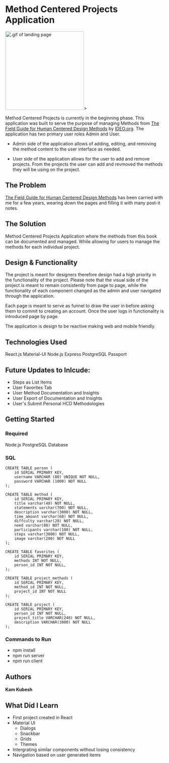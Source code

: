 # Method Centered Projects Application

<img src="documentation/images/Landing_Page.gif" width ="250" alt=".gif of landing page">>

Method Centered Projects is currently in the beginning phase. This application was built to serve the purpose of managing Methods from [The Field Guide for Human Centered Design Methods](http://www.designkit.org/resources/1) by [IDEO.org](https://www.ideo.org). The application has two primary user roles Admin and User.

* Admin side of the application allows of adding, editing, and removing the method content to the user interface as needed.

* User side of the application allows for the user to add and remove projects. From the projects the user can add and revmoved the methods they will be using on the project.

## The Problem

[The Field Guide for Human Centered Design Methods](https:www.designkit.org/) has been carried with me for a few years, wearing down the pages and filling it with many post-it notes.

## The Solution

Method Centered Projects Application where the methods from this book can be documented and managed. While allowing for users to manage the methods for each individual project.

## Design & Functionality

The project is meant for designers therefore design had a high priority in the functionality of the project. Please note that the visual side of the project is meant to remain consistently from page to page, while the functionality of each component changed as the admin and user navigated through the application.

Each page is meant to serve as funnel to draw the user in before asking them to commit to creating an account. Once the user logs in functionality is introduced page by page.

The application is design to be reactive making web and mobile friendly.

## Technologies Used

React.js
Material-UI
Node.js
Express
PostgreSQL
Passport

## Future Updates to Inlcude:

* Steps as List Items
* User Favorites Tab
* User Method Documentation and Insights
* User Export of Documentation and Insights
* User's Submit Personal HCD Methodologies

## Getting Started

### Required
Node.js
PostgreSQL Database

### SQL
```
CREATE TABLE person (
    id SERIAL PRIMARY KEY,
    username VARCHAR (80) UNIQUE NOT NULL,
    password VARCHAR (1000) NOT NULL
);

CREATE TABLE method (
	id SERIAL PRIMARY KEY,
	title varchar(40) NOT NULL,
	statements varchar(700) NOT NULL,
	description varchar(3000) NOT NULL,
	time_amount varchar(60) NOT NULL,
	diffculty varchar(20) NOT NULL,
	need varchar(80) NOT NULL,
	participants varchar(100) NOT NULL,
	steps varchar(3000) NOT NULL,
	image varchar(200) NOT NULL
);

CREATE TABLE favorites (
	id SERIAL PRIMARY KEY,
	methods INT NOT NULL,
	person_id INT NOT NULL,
);

CREATE TABLE project_methods (
	id SERIAL PRIMARY KEY,
	method_id INT NOT NULL,
	project_id INT NOT NULL
);

CREATE TABLE project (
	id SERIAL PRIMARY KEY,
	person_id INT NOT NULL,
	project_title VARCHAR(240) NOT NULL,
	description VARCHAR(3000) NOT NULL
);
```

### Commands to Run
* npm install
* npm run server
* npm run client

## Authors
#### Kam Kubesh

## What Did I Learn
* First project created in React
* Material UI 
    * Dialogs
    * Snackbar
    * Grids
    * Themes
* Intergrating similar components without losing consistency
* Navigation based on user generated items